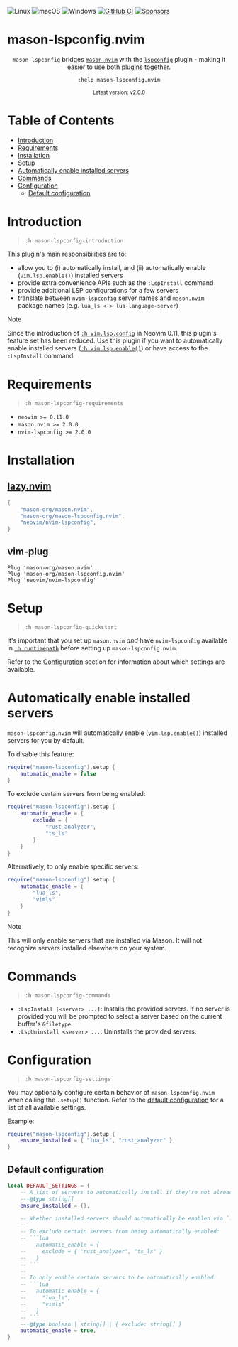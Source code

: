 ![Linux](https://img.shields.io/badge/Linux-%23.svg?logo=linux&color=FCC624&logoColor=black)
![macOS](https://img.shields.io/badge/macOS-%23.svg?logo=apple&color=000000&logoColor=white)
![Windows](https://img.shields.io/badge/Windows-%23.svg?logo=windows&color=0078D6&logoColor=white)
[![GitHub CI](https://github.com/mason-org/mason-lspconfig.nvim/workflows/Tests/badge.svg)](https://github.com/mason-org/mason-lspconfig.nvim/actions?query=workflow%3ATests+branch%3Amain+event%3Apush)
[![Sponsors](https://img.shields.io/github/sponsors/mason-org?style=flat-square)](https://github.com/sponsors/mason-org)

# mason-lspconfig.nvim

<p align="center">
    <code>mason-lspconfig</code> bridges <a
    href="https://github.com/mason-org/mason.nvim"><code>mason.nvim</code></a> with the <a
    href="https://github.com/neovim/nvim-lspconfig"><code>lspconfig</code></a> plugin - making it easier to use both
    plugins together.
</p>
<p align="center">
    <code>:help mason-lspconfig.nvim</code>
</p>
<p align="center">
    <sup>Latest version: v2.0.0</sup> <!-- x-release-please-version -->
</p>

# Table of Contents

- [Introduction](#introduction)
- [Requirements](#requirements)
- [Installation](#installation)
- [Setup](#setup)
- [Automatically enable installed servers](#automatically-enable-installed-servers)
- [Commands](#commands)
- [Configuration](#configuration)
  - [Default configuration](#default-configuration)

# Introduction

> `:h mason-lspconfig-introduction`

This plugin's main responsibilities are to:

- allow you to (i) automatically install, and (ii) automatically enable (`vim.lsp.enable()`) installed servers
- provide extra convenience APIs such as the `:LspInstall` command
- provide additional LSP configurations for a few servers
- translate between `nvim-lspconfig` server names and `mason.nvim` package names (e.g. `lua_ls <-> lua-language-server`)

> [!NOTE]
> Since the introduction of [`:h vim.lsp.config`](https://neovim.io/doc/user/lsp.html#vim.lsp.config()) in Neovim 0.11,
> this plugin's feature set has been reduced. Use this plugin if you want to automatically enable installed servers
> ([`:h vim.lsp.enable()`](https://neovim.io/doc/user/lsp.html#vim.lsp.enable())) or have access to the `:LspInstall`
> command.

# Requirements

> `:h mason-lspconfig-requirements`

- `neovim >= 0.11.0`
- `mason.nvim >= 2.0.0`
- `nvim-lspconfig >= 2.0.0`

# Installation

## [lazy.nvim](https://github.com/folke/lazy.nvim)

```lua
{
    "mason-org/mason.nvim",
    "mason-org/mason-lspconfig.nvim",
    "neovim/nvim-lspconfig",
}
```

## vim-plug

```vim
Plug 'mason-org/mason.nvim'
Plug 'mason-org/mason-lspconfig.nvim'
Plug 'neovim/nvim-lspconfig'
```

# Setup

> `:h mason-lspconfig-quickstart`

It's important that you set up `mason.nvim` _and_ have `nvim-lspconfig` available in [`:h
runtimepath`](https://neovim.io/doc/user/options.html#'runtimepath') before setting up `mason-lspconfig.nvim`.

Refer to the [Configuration](#configuration) section for information about which settings are available.

# Automatically enable installed servers

`mason-lspconfig.nvim` will automatically enable (`vim.lsp.enable()`) installed servers for you by default.

To disable this feature:

```lua
require("mason-lspconfig").setup {
    automatic_enable = false
}
```

To exclude certain servers from being enabled:

```lua
require("mason-lspconfig").setup {
    automatic_enable = {
        exclude = {
            "rust_analyzer",
            "ts_ls"
        }
    }
}
```

Alternatively, to only enable specific servers:

```lua
require("mason-lspconfig").setup {
    automatic_enable = {
        "lua_ls",
        "vimls"
    }
}
```

> [!NOTE]
> This will only enable servers that are installed via Mason. It will not recognize servers installed elsewhere on your
> system.

# Commands

> `:h mason-lspconfig-commands`

- `:LspInstall [<server> ...]`: Installs the provided servers. If no server is provided you will be prompted to select a
  server based on the current buffer's `&filetype`.
- `:LspUninstall <server> ...`: Uninstalls the provided servers.

# Configuration

> `:h mason-lspconfig-settings`

You may optionally configure certain behavior of `mason-lspconfig.nvim` when calling the `.setup()` function. Refer to
the [default configuration](#default-configuration) for a list of all available settings.

Example:

```lua
require("mason-lspconfig").setup {
    ensure_installed = { "lua_ls", "rust_analyzer" },
}
```

## Default configuration

```lua
local DEFAULT_SETTINGS = {
    -- A list of servers to automatically install if they're not already installed. Example: { "rust_analyzer@nightly", "lua_ls" }
    ---@type string[]
    ensure_installed = {},

    -- Whether installed servers should automatically be enabled via `:h vim.lsp.enable()`.
    --
    -- To exclude certain servers from being automatically enabled:
    -- ```lua
    --   automatic_enable = {
    --     exclude = { "rust_analyzer", "ts_ls" }
    --   }
    -- ```
    --
    -- To only enable certain servers to be automatically enabled:
    -- ```lua
    --   automatic_enable = {
    --     "lua_ls",
    --     "vimls"
    --   }
    -- ```
    ---@type boolean | string[] | { exclude: string[] }
    automatic_enable = true,
}
```

